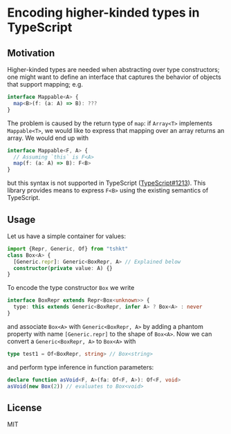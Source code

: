 # Encoding higher-kinded types in TypeScript

## Motivation

Higher-kinded types are needed when abstracting over type constructors; one might want to define an interface
that captures the behavior of objects that support mapping; e.g.

```typescript
interface Mappable<A> {
  map<B>(f: (a: A) => B): ???
}
```

The problem is caused by the return type of `map`: if `Array<T>` implements `Mappable<T>`, we would like to express that mapping over an array returns an array. We would end up with

```typescript
interface Mappable<F, A> {
  // Assuming `this` is F<A>
  map(f: (a: A) => B): F<B>
}
```

but this syntax is not supported in TypeScript ([TypeScript#1213](https://github.com/Microsoft/TypeScript/issues/1213)). This library provides means to express `F<B>` using the existing semantics of TypeScript.

## Usage

Let us have a simple container for values:

```typescript
import {Repr, Generic, Of} from "tshkt"
class Box<A> {
  [Generic.repr]: Generic<BoxRepr, A> // Explained below
  constructor(private value: A) {}
}
```

To encode the type constructor `Box` we write

```typescript
interface BoxRepr extends Repr<Box<unknown>> {
  type: this extends Generic<BoxRepr, infer A> ? Box<A> : never
}
```

and associate `Box<A>` with `Generic<BoxRepr, A>` by adding a phantom property with name `[Generic.repr]` to
the shape of `Box<A>`. Now we can convert a `Generic<BoxRepr, A>` to `Box<A>` with

```typescript
type test1 = Of<BoxRepr, string> // Box<string>
```

and perform type inference in function parameters:

```typescript
declare function asVoid<F, A>(fa: Of<F, A>): Of<F, void>
asVoid(new Box(2)) // evaluates to Box<void>
```

## License

MIT